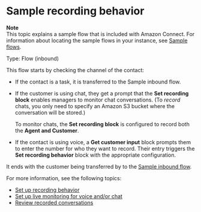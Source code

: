 # Sample recording behavior<a name="sample-recording-behavior"></a>

**Note**  
This topic explains a sample flow that is included with Amazon Connect\. For information about locating the sample flows in your instance, see [Sample flows](contact-flow-samples.md)\. 

Type: Flow \(inbound\)

This flow starts by checking the channel of the contact:
+ If the contact is a task, it is transferred to the Sample inbound flow\.
+ If the customer is using chat, they get a prompt that the **Set recording block** enables managers to monitor chat conversations\. \(To *record* chats, you only need to specify an Amazon S3 bucket where the conversation will be stored\.\)

  To monitor chats, the **Set recording block** is configured to record both the **Agent and Customer**\.
+ If the contact is using voice, a **Get customer input** block prompts them to enter the number for who they want to record\. Their entry triggers the **Set recording behavior** block with the appropriate configuration\.

It ends with the customer being transferred by to the [Sample inbound flow](sample-inbound-flow.md)\. 

For more information, see the following topics:
+ [Set up recording behavior](set-up-recordings.md)
+ [Set up live monitoring for voice and/or chat](monitor-conversations.md)
+ [Review recorded conversations](review-recorded-conversations.md)